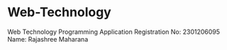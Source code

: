 # Web-Technology
Web Technology Programming Application
Registration No: 2301206095
Name: Rajashree Maharana
